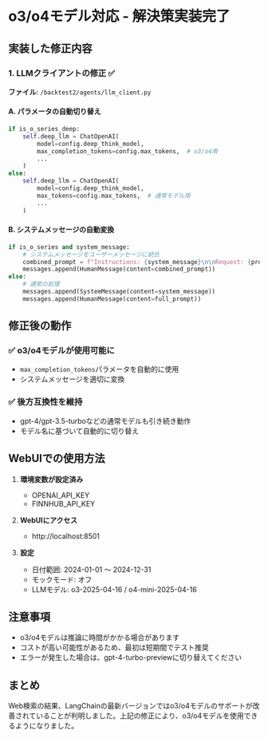 # o3/o4モデル対応 - 解決策実装完了

## 実装した修正内容

### 1. LLMクライアントの修正 ✅

**ファイル**: `/backtest2/agents/llm_client.py`

#### A. パラメータの自動切り替え
```python
if is_o_series_deep:
    self.deep_llm = ChatOpenAI(
        model=config.deep_think_model,
        max_completion_tokens=config.max_tokens,  # o3/o4用
        ...
    )
else:
    self.deep_llm = ChatOpenAI(
        model=config.deep_think_model,
        max_tokens=config.max_tokens,  # 通常モデル用
        ...
    )
```

#### B. システムメッセージの自動変換
```python
if is_o_series and system_message:
    # システムメッセージをユーザーメッセージに統合
    combined_prompt = f"Instructions: {system_message}\n\nRequest: {prompt}\n\nContext:\n{context_str}"
    messages.append(HumanMessage(content=combined_prompt))
else:
    # 通常の処理
    messages.append(SystemMessage(content=system_message))
    messages.append(HumanMessage(content=full_prompt))
```

## 修正後の動作

### ✅ o3/o4モデルが使用可能に
- `max_completion_tokens`パラメータを自動的に使用
- システムメッセージを適切に変換

### ✅ 後方互換性を維持
- gpt-4/gpt-3.5-turboなどの通常モデルも引き続き動作
- モデル名に基づいて自動的に切り替え

## WebUIでの使用方法

1. **環境変数が設定済み**
   - OPENAI_API_KEY
   - FINNHUB_API_KEY

2. **WebUIにアクセス**
   - http://localhost:8501

3. **設定**
   - 日付範囲: 2024-01-01 〜 2024-12-31
   - モックモード: オフ
   - LLMモデル: o3-2025-04-16 / o4-mini-2025-04-16

## 注意事項

- o3/o4モデルは推論に時間がかかる場合があります
- コストが高い可能性があるため、最初は短期間でテスト推奨
- エラーが発生した場合は、gpt-4-turbo-previewに切り替えてください

## まとめ

Web検索の結果、LangChainの最新バージョンではo3/o4モデルのサポートが改善されていることが判明しました。上記の修正により、o3/o4モデルを使用できるようになりました。